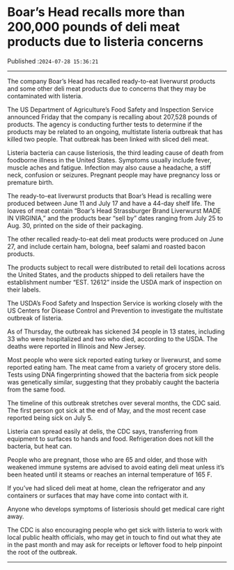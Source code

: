 # Boar’s Head recalls more than 200,000 pounds of deli meat products due to listeria concerns

Published :`2024-07-28 15:36:21`

---

The company Boar’s Head has recalled ready-to-eat liverwurst products and some other deli meat products due to concerns that they may be contaminated with listeria.

The US Department of Agriculture’s Food Safety and Inspection Service announced Friday that the company is recalling about 207,528 pounds of products. The agency is conducting further tests to determine if the products may be related to an ongoing, multistate listeria outbreak that has killed two people. That outbreak has been linked with sliced deli meat.

Listeria bacteria can cause listeriosis, the third leading cause of death from foodborne illness in the United States. Symptoms usually include fever, muscle aches and fatigue. Infection may also cause a headache, a stiff neck, confusion or seizures. Pregnant people may have pregnancy loss or premature birth.

The ready-to-eat liverwurst products that Boar’s Head is recalling were produced between June 11 and July 17 and have a 44-day shelf life. The loaves of meat contain “Boar’s Head Strassburger Brand Liverwurst MADE IN VIRGINIA,” and the products bear “sell by” dates ranging from July 25 to Aug. 30, printed on the side of their packaging.

The other recalled ready-to-eat deli meat products were produced on June 27, and include certain ham, bologna, beef salami and roasted bacon products.

The products subject to recall were distributed to retail deli locations across the United States, and the products shipped to deli retailers have the establishment number “EST. 12612” inside the USDA mark of inspection on their labels.

The USDA’s Food Safety and Inspection Service is working closely with the US Centers for Disease Control and Prevention to investigate the multistate outbreak of listeria.

As of Thursday, the outbreak has sickened 34 people in 13 states, including 33 who were hospitalized and two who died, according to the USDA. The deaths were reported in Illinois and New Jersey.

Most people who were sick reported eating turkey or liverwurst, and some reported eating ham. The meat came from a variety of grocery store delis. Tests using DNA fingerprinting showed that the bacteria from sick people was genetically similar, suggesting that they probably caught the bacteria from the same food.

The timeline of this outbreak stretches over several months, the CDC said. The first person got sick at the end of May, and the most recent case reported being sick on July 5.

Listeria can spread easily at delis, the CDC says, transferring from equipment to surfaces to hands and food. Refrigeration does not kill the bacteria, but heat can.

People who are pregnant, those who are 65 and older, and those with weakened immune systems are advised to avoid eating deli meat unless it’s been heated until it steams or reaches an internal temperature of 165 F.

If you’ve had sliced deli meat at home, clean the refrigerator and any containers or surfaces that may have come into contact with it.

Anyone who develops symptoms of listeriosis should get medical care right away.

The CDC is also encouraging people who get sick with listeria to work with local public health officials, who may get in touch to find out what they ate in the past month and may ask for receipts or leftover food to help pinpoint the root of the outbreak.

---

